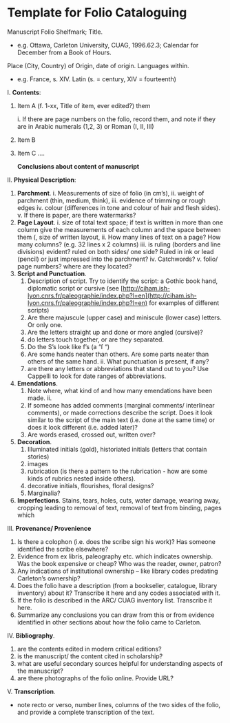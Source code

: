 # Template for Folio Cataloguing

Manuscript Folio Shelfmark; Title. 

* e.g. Ottawa, Carleton University, CUAG, 1996.62.3; Calendar for December from a Book of Hours.

Place \(City, Country\) of Origin, date of origin. Languages within.

* e.g. France, s. XIV. Latin \(s. = century, XIV = fourteenth\)

I. **Contents**:

1. Item A \(f. 1-xx, Title of item, ever edited?\) them

   i.    If there are page numbers on the folio, record them, and note if they are in Arabic numerals \(1,2, 3\) or Roman \(I, II, III\)

2. Item B
3. Item C ….

    **Conclusions about content of manuscript**

II. **Physical Description**:

1. **Parchment**. i. Measurements of size of folio \(in cm’s\), ii. weight of parchment \(thin, medium, think\), iii. evidence of trimming or rough edges iv. colour \(differences in tone and colour of hair and flesh sides\). v. If there is paper, are there watermarks?
2. **Page Layout**. i. size of total text space; if text is written in more than one column give the measurements of each column and the space between them \(, size of written layout, ii. How many lines of text on a page? How many columns? \(e.g. 32 lines x 2 columns\) iii. is ruling \(borders and line divisions\) evident? ruled on both sides/ one side? Ruled in ink or lead \(pencil\) or just impressed into the parchment? iv. Catchwords? v. folio/ page numbers? where are they located?
3. **Script and Punctuation**. 
   1. Description of script. Try to identify the script: a Gothic book hand, diplomatic script or cursive \(see [http://ciham.ish-lyon.cnrs.fr/paleographie/index.php?l=en](http://ciham.ish-lyon.cnrs.fr/paleographie/index.php?l=en) for examples of different scripts\)
   2. Are there majuscule \(upper case\) and miniscule \(lower case\) letters. Or only one. 
   3. Are the letters straight up and done or more angled \(cursive\)? 
   4. do letters touch together, or are they separated.
   5. Do the S’s look like f’s \(a “ſ  “\)
   6. Are some hands neater than others. Are some parts neater than others of the same hand. ii. What punctuation is present, if any?
   7. are there any letters or abbreviations that stand out to you? Use Cappelli to look for date ranges of abbreviations. 
4. **Emendations**. 
   1. Note where, what kind of and how many emendations have been made. ii. 
   2. If someone has added comments \(marginal comments/ interlinear comments\), or made corrections describe the script. Does it look similar to the script of the main text \(i.e. done at the same time\) or does it look different \(i.e. added later\)? 
   3. Are words erased, crossed out, written over?
5. **Decoration**. 
   1. Illuminated initials \(gold\), historiated initials \(letters that contain stories\) 
   2. images
   3.  rubrication \(is there a pattern to the rubrication - how are some kinds of rubrics nested inside others\). 
   4. decorative initials, flourishes, floral designs? 
   5. Marginalia?
6. **Imperfections**. Stains, tears, holes, cuts, water damage, wearing away, cropping leading to removal of text, removal of text from binding, pages which

III. **Provenance/ Provenience**

1. Is there a colophon \(i.e. does the scribe sign his work\)? Has someone identified the scribe elsewhere?
2. Evidence from ex libris, paleography etc. which indicates ownership. Was the book expensive or cheap? Who was the reader, owner, patron? 
3. Any indications of institutional ownership – like library codes predating Carleton’s ownership? 
4. Does the folio have a description \(from a bookseller, catalogue, library inventory\) about it? Transcribe it here and any codes associated with it. 
5. If the folio is described in the ARC/ CUAG inventory list. Transcribe it here.
6. Summarize any conclusions you can draw from this or from evidence identified in other sections about how the folio came to Carleton.

IV. **Bibliography**. 

1.  are the contents edited in modern critical editions?
2.  is the manuscript/ the content cited in scholarship? 
3. what are useful secondary sources helpful for understanding aspects of the manuscript? 
4. are there photographs of the folio online. Provide URL?

V. **Transcription**. 

* note recto or verso, number lines, columns of the two sides of the folio, and provide a complete transcription of the text.

